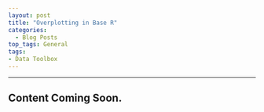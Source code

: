 ```yaml
---
layout: post
title: "Overplotting in Base R"
categories:
  - Blog Posts
top_tags: General
tags:
- Data Toolbox
---
```


<hr>

## Content Coming Soon. 